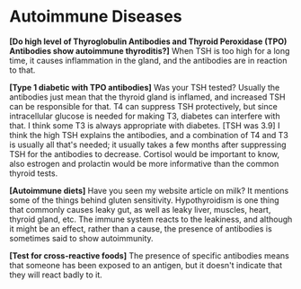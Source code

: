 # Autoimmune Diseases

**[Do high level of Thyroglobulin Antibodies and Thyroid Peroxidase (TPO) Antibodies show autoimmune thyroditis?]**
When TSH is too high for a long time, it causes inflammation in the gland, and the antibodies are in reaction to that.

**[Type 1 diabetic with TPO antibodies]**
Was your TSH tested? Usually the antibodies just mean that the thyroid gland is inflamed, and increased TSH can be responsible for that. T4 can suppress TSH protectively, but since intracellular glucose is needed for making T3, diabetes can interfere with that. I think some T3 is always appropriate with diabetes. [TSH was 3.9] I think the high TSH explains the antibodies, and a combination of T4 and T3 is usually all that's needed; it usually takes a few months after suppressing TSH for the antibodies to decrease. Cortisol would be important to know, also estrogen and prolactin would be more informative than the common thyroid tests.

**[Autoimmune diets]**
Have you seen my website article on milk? It mentions some of the things behind gluten sensitivity. Hypothyroidism is one thing that commonly causes leaky gut, as well as leaky liver, muscles, heart, thyroid gland, etc. The immune system reacts to the leakiness, and although it might be an effect, rather than a cause, the presence of antibodies is sometimes said to show autoimmunity.

**[Test for cross-reactive foods]**
The presence of specific antibodies means that someone has been exposed to an antigen, but it doesn't indicate that they will react badly to it.
